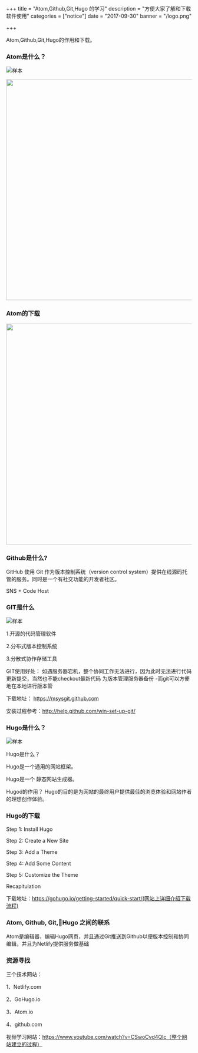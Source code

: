 +++
title = "Atom,Github,Git,Hugo 的学习"
description = "方便大家了解和下载软件使用"
categories = ["notice"]
date = "2017-09-30"
banner = "/logo.png"

+++

Atom,Github,Git,Hugo的作用和下载。


### Atom是什么？

![样本](/atom_pitcure/pic3.png)

<img src="/atom_pitcure/pic4.png" width="600">

### Atom的下载

<img src="/atom_pitcure/pic5.png" width="600">


### Github是什么?

GitHub 使用 Git 作为版本控制系统（version control system）提供在线源码托管的服务。同时是一个有社交功能的开发者社区。

SNS + Code Host


### GIT是什么

![样本](/atom_pitcure/图片8.png)

1.开源的代码管理软件

2.分布式版本控制系统

3.分散式协作存储工具


GIT使用好处：
如遇服务器宕机，整个协同工作无法进行，因为此时无法进行代码更新提交，当然也不能checkout最新代码
为版本管理服务器备份
      -而git可以方便地在本地进行版本管




下载地址： https://msysgit.github.com

安装过程参考：http://help.github.com/win-set-up-git/


### Hugo是什么？

![样本](/atom_pitcure/pic6.png)

Hugo是什么？

Hugo是一个通用的网站框架。

Hugo是一个 静态网站生成器。


Hugod的作用？
Hugo的目的是为网站的最终用户提供最佳的浏览体验和网站作者的理想创作体验。


### Hugo的下载

Step 1: Install Hugo

Step 2: Create a New Site

Step 3: Add a Theme

Step 4: Add Some Content

Step 5: Customize the Theme

Recapitulation

下载地址：https://gohugo.io/getting-started/quick-start/(网站上详细介绍下载流程)



### Atom, Github, Git,Hugo 之间的联系

Atom是编辑器，编辑Hugo网页，并且通过Git推送到Github以便版本控制和协同编辑，并且为Netlify提供服务做基础

### 资源寻找
三个技术网站：

1、Netlify.com

2、GoHugo.io

3、Atom.io

4、github.com

视频学习网站：https://www.youtube.com/watch?v=CSwoCvd4QIc（整个网站建立的过程）
